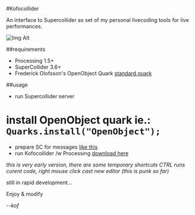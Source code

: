
#Kofocollider

An interface to Supercollider as set of my personal livecoding tools for live performances.

![Img Alt](https://i.imgur.com/zi5Yozb.png)

##requirements

* Processing 1.5+
* SuperCollider 3.6+
* Frederick Olofsson's OpenObject Quark [standard quark](https://github.com/supercollider-quarks/OpenObject)


##usage

* run Supercollider server
# install OpenObject quark ie.: ```Quarks.install("OpenObject");```
* prepare SC for messages [like this](https://raw.githubusercontent.com/K0F/kofocollider/master/openobject.scd)
* run Kofocollider /w Processing [download here](http://processing.org)

_this is very early version, there are some temporary shortcuts CTRL runs curent code, right mouse click cast new editor (this is punk so far)_

still in rapid development...

Enjoy & modify

_--kof_
